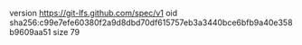 version https://git-lfs.github.com/spec/v1
oid sha256:c99e7efe60380f2a9d8dbd70df615757eb3a3440bce6bfb9a40e358b9609aa51
size 79
